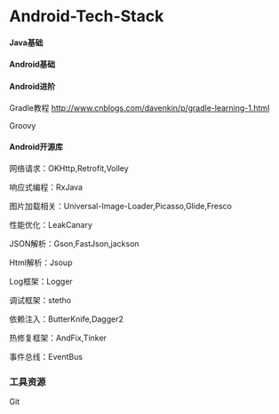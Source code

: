 # Android-Tech-Stack

#### Java基础
#### Android基础
#### Android进阶
Gradle教程
http://www.cnblogs.com/davenkin/p/gradle-learning-1.html

Groovy

#### Android开源库
网络请求：OKHttp,Retrofit,Volley

响应式编程：RxJava

图片加载相关：Universal-Image-Loader,Picasso,Glide,Fresco

性能优化：LeakCanary

JSON解析：Gson,FastJson,jackson

Html解析：Jsoup

Log框架：Logger

调试框架：stetho

依赖注入：ButterKnife,Dagger2

热修复框架：AndFix,Tinker

事件总线：EventBus

### 工具资源
Git
